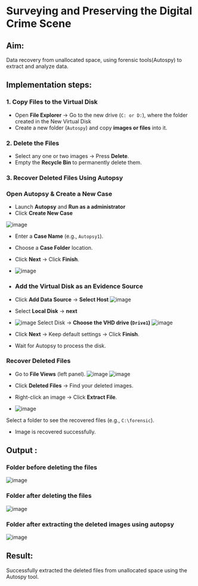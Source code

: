 # Surveying and Preserving the Digital Crime Scene

## **Aim:**
Data recovery from unallocated space, using forensic tools(Autospy) to extract and analyze data.

## **Implementation steps:**

### **1. Copy Files to the Virtual Disk**  
- Open **File Explorer** → Go to the new drive (`C: or D:`), where the folder created in the New Virtual Disk
- Create a new folder (`Autospy`) and copy **images or files** into it.  

### **2. Delete the Files**  
- Select any one or two images → Press **Delete**.  
- Empty the **Recycle Bin** to permanently delete them.  

### **3. Recover Deleted Files Using Autopsy**  
### **Open Autopsy & Create a New Case** 

- Launch **Autopsy** and **Run as a administrator**  
- Click **Create New Case**
  
 ![image](https://github.com/user-attachments/assets/bc7785cd-d9cb-4eed-913e-be53b7715344) 

- Enter a **Case Name** (e.g., `Autopsy1`).  
- Choose a **Case Folder** location.  
- Click **Next** → Click **Finish**. 
- ![image](https://github.com/user-attachments/assets/cb4d9f43-6976-483e-b1e1-f1fe67b75e8f)
- ### **Add the Virtual Disk as an Evidence Source**  
- Click **Add Data Source**  → **Select Host**
![image](https://github.com/user-attachments/assets/5fd7d364-fa4d-4c5b-b3ac-5734073fab05)
- Select **Local Disk** → **next**
- ![image](https://github.com/user-attachments/assets/b9205035-45a6-4f85-8329-83441e4d7b34)
 Select Disk → **Choose the VHD drive (`Drive1`)**
![image](https://github.com/user-attachments/assets/31068bf6-3a28-449e-85c7-6cb293d408e8)

- Click **Next** → Keep default settings → Click **Finish**.  
- Wait for Autopsy to process the disk.  

### **Recover Deleted Files**  
- Go to **File Views** (left panel).
![image](https://github.com/user-attachments/assets/db580ed6-d75e-43e1-8612-143a18122312)
![image](https://github.com/user-attachments/assets/6c49c60e-a367-4052-ae68-9bc994b6a6ce)

- Click **Deleted Files** → Find your deleted images.  
- Right-click an image → Click **Extract File**.
- ![image](https://github.com/user-attachments/assets/ddb19aef-b88d-4409-b8a2-44845f4ce6f3)

 Select a folder to see the recovered files (e.g., `C:\forensic`).  
- Image is recovered successfully.
## Output :
### Folder before deleting the files
![image](https://github.com/user-attachments/assets/dcc27727-d84e-4b10-9ec6-a86b2179d494)

### Folder after deleting the files
![image](https://github.com/user-attachments/assets/de3193d8-6370-418a-9729-fad7dc20de7f)

### Folder after extracting the deleted images using autopsy
![image](https://github.com/user-attachments/assets/7b73ec71-df3a-4df7-b724-3faa46bb024f)

## Result:
Successfully extracted the deleted files from unallocated space using the Autospy tool.


 

